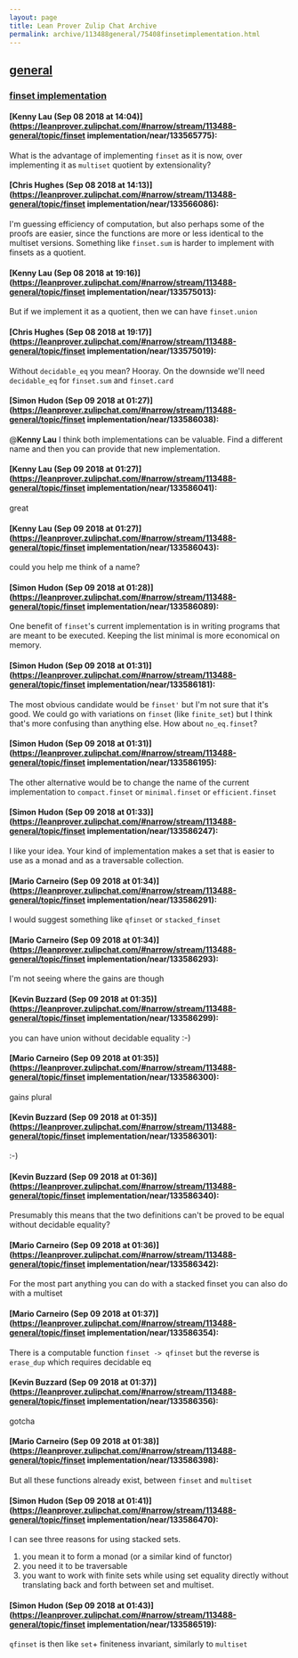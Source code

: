 ```yaml
---
layout: page
title: Lean Prover Zulip Chat Archive 
permalink: archive/113488general/75408finsetimplementation.html
---
```


## [general](index.html)
### [finset implementation](75408finsetimplementation.html)

#### [Kenny Lau (Sep 08 2018 at 14:04)](https://leanprover.zulipchat.com/#narrow/stream/113488-general/topic/finset implementation/near/133565775):
What is the advantage of implementing `finset` as it is now, over implementing it as `multiset` quotient by extensionality?

#### [Chris Hughes (Sep 08 2018 at 14:13)](https://leanprover.zulipchat.com/#narrow/stream/113488-general/topic/finset implementation/near/133566086):
I'm guessing efficiency of computation, but also perhaps some of the proofs are easier, since the functions are more or less identical to the multiset versions. Something like `finset.sum` is harder to implement with finsets as a quotient.

#### [Kenny Lau (Sep 08 2018 at 19:16)](https://leanprover.zulipchat.com/#narrow/stream/113488-general/topic/finset implementation/near/133575013):
But if we implement it as a quotient, then we can have `finset.union`

#### [Chris Hughes (Sep 08 2018 at 19:17)](https://leanprover.zulipchat.com/#narrow/stream/113488-general/topic/finset implementation/near/133575019):
Without `decidable_eq` you mean? Hooray. On the downside we'll need `decidable_eq` for `finset.sum` and `finset.card`

#### [Simon Hudon (Sep 09 2018 at 01:27)](https://leanprover.zulipchat.com/#narrow/stream/113488-general/topic/finset implementation/near/133586038):
@**Kenny Lau** I think both implementations can be valuable. Find a different name and then you can provide that new implementation.

#### [Kenny Lau (Sep 09 2018 at 01:27)](https://leanprover.zulipchat.com/#narrow/stream/113488-general/topic/finset implementation/near/133586041):
great

#### [Kenny Lau (Sep 09 2018 at 01:27)](https://leanprover.zulipchat.com/#narrow/stream/113488-general/topic/finset implementation/near/133586043):
could you help me think of a name?

#### [Simon Hudon (Sep 09 2018 at 01:28)](https://leanprover.zulipchat.com/#narrow/stream/113488-general/topic/finset implementation/near/133586089):
One benefit of `finset`'s current implementation is in writing programs that are meant to be executed. Keeping the list minimal is more economical on memory.

#### [Simon Hudon (Sep 09 2018 at 01:31)](https://leanprover.zulipchat.com/#narrow/stream/113488-general/topic/finset implementation/near/133586181):
The most obvious candidate would be `finset'` but I'm not sure that it's good. We could go with variations on `finset` (like `finite_set`) but I think that's more confusing than anything else. How about `no_eq.finset`?

#### [Simon Hudon (Sep 09 2018 at 01:31)](https://leanprover.zulipchat.com/#narrow/stream/113488-general/topic/finset implementation/near/133586195):
The other alternative would be to change the name of the current implementation to `compact.finset` or `minimal.finset` or `efficient.finset`

#### [Simon Hudon (Sep 09 2018 at 01:33)](https://leanprover.zulipchat.com/#narrow/stream/113488-general/topic/finset implementation/near/133586247):
I like your idea. Your kind of implementation makes a set that is easier to use as a monad and as a traversable collection.

#### [Mario Carneiro (Sep 09 2018 at 01:34)](https://leanprover.zulipchat.com/#narrow/stream/113488-general/topic/finset implementation/near/133586291):
I would suggest something like `qfinset` or `stacked_finset`

#### [Mario Carneiro (Sep 09 2018 at 01:34)](https://leanprover.zulipchat.com/#narrow/stream/113488-general/topic/finset implementation/near/133586293):
I'm not seeing where the gains are though

#### [Kevin Buzzard (Sep 09 2018 at 01:35)](https://leanprover.zulipchat.com/#narrow/stream/113488-general/topic/finset implementation/near/133586299):
you can have union without decidable equality :-)

#### [Mario Carneiro (Sep 09 2018 at 01:35)](https://leanprover.zulipchat.com/#narrow/stream/113488-general/topic/finset implementation/near/133586300):
gain*s* plural

#### [Kevin Buzzard (Sep 09 2018 at 01:35)](https://leanprover.zulipchat.com/#narrow/stream/113488-general/topic/finset implementation/near/133586301):
:-)

#### [Kevin Buzzard (Sep 09 2018 at 01:36)](https://leanprover.zulipchat.com/#narrow/stream/113488-general/topic/finset implementation/near/133586340):
Presumably this means that the two definitions can't be proved to be equal without decidable equality?

#### [Mario Carneiro (Sep 09 2018 at 01:36)](https://leanprover.zulipchat.com/#narrow/stream/113488-general/topic/finset implementation/near/133586342):
For the most part anything you can do with a stacked finset you can also do with a multiset

#### [Mario Carneiro (Sep 09 2018 at 01:37)](https://leanprover.zulipchat.com/#narrow/stream/113488-general/topic/finset implementation/near/133586354):
There is a computable function `finset -> qfinset` but the reverse is `erase_dup` which requires decidable eq

#### [Kevin Buzzard (Sep 09 2018 at 01:37)](https://leanprover.zulipchat.com/#narrow/stream/113488-general/topic/finset implementation/near/133586356):
gotcha

#### [Mario Carneiro (Sep 09 2018 at 01:38)](https://leanprover.zulipchat.com/#narrow/stream/113488-general/topic/finset implementation/near/133586398):
But all these functions already exist, between `finset` and `multiset`

#### [Simon Hudon (Sep 09 2018 at 01:41)](https://leanprover.zulipchat.com/#narrow/stream/113488-general/topic/finset implementation/near/133586470):
I can see three reasons for using stacked sets. 

1. you mean it to form a monad (or a similar kind of functor)
2. you need it to be traversable
3. you want to work with finite sets while using set equality directly without translating back and forth between set and multiset.

#### [Simon Hudon (Sep 09 2018 at 01:43)](https://leanprover.zulipchat.com/#narrow/stream/113488-general/topic/finset implementation/near/133586519):
`qfinset` is then like `set`+ finiteness invariant, similarly to `multiset`

